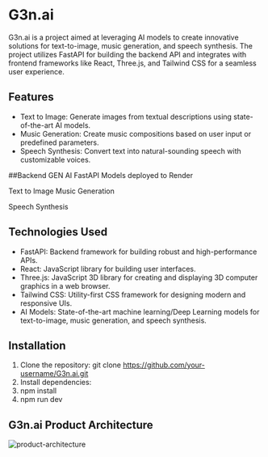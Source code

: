 # G3n.ai

G3n.ai is a project aimed at leveraging AI models to create innovative solutions for text-to-image, music generation, and speech synthesis. The project utilizes FastAPI for building the backend API and integrates with frontend frameworks like React, Three.js, and Tailwind CSS for a seamless user experience.

## Features

- Text to Image: Generate images from textual descriptions using state-of-the-art AI models.
- Music Generation: Create music compositions based on user input or predefined parameters.
- Speech Synthesis: Convert text into natural-sounding speech with customizable voices.

##Backend GEN AI FastAPI Models deployed to Render


Text to Image
Music Generation

Speech Synthesis

## Technologies Used

- FastAPI: Backend framework for building robust and high-performance APIs.
- React: JavaScript library for building user interfaces.
- Three.js: JavaScript 3D library for creating and displaying 3D computer graphics in a web browser.
- Tailwind CSS: Utility-first CSS framework for designing modern and responsive UIs.
- AI Models: State-of-the-art machine learning/Deep Learning models for text-to-image, music generation, and speech synthesis.


## Installation

1. Clone the repository: git clone https://github.com/your-username/G3n.ai.git
2. Install dependencies:
3. npm install
4. npm run dev

## G3n.ai Product Architecture


![product-architecture](https://github.com/m-techy/G3n.ai/assets/66308480/5dbdf7f2-41e9-469b-b21e-9096dc53436c)

